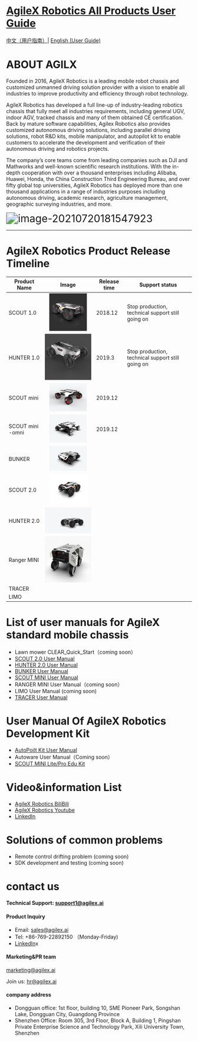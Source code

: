 # [ AgileX Robotics All Products User Guide](https://www.agilex.ai/?lang=zh-cn) 

[中文（用户指南）](https://github.com/agilexrobotics/Agile-Product-UserGuide/blob/master/UserGuider_CN.md)|  [English (User Guide)]()

# ABOUT  AGILX

Founded in 2016, AgileX Robotics is a leading mobile robot chassis and customized unmanned driving solution provider with a vision to enable all industries to improve productivity and efficiency through robot technology.

AgileX Robotics has developed a full line-up of industry-leading robotics chassis that fully meet all industries requirements, including general UGV, indoor AGV, tracked chassis and many of them obtained CE certification. Back by mature software capabilities, Agilex Robotics also provides customized autonomous driving solutions, including parallel driving solutions, robot R&D kits, mobile manipulator, and autopilot kit to enable customers to accelerate the development and verification of their autonomous driving and robotics projects.

The company’s core teams come from leading companies such as DJI and Mathworks and well-known scientific research institutions. With the in-depth cooperation with over a thousand enterprises including Alibaba, Huawei, Honda, the China Construction Third Engineering Bureau, and over fifty global top universities, AgileX Robotics has deployed more than one thousand applications in a range of industries purposes including autonomous driving, academic research, agriculture management, geographic surveying industries, and more.

<img src="https://github.com/agilexrobotics/agilex.io/blob/master/image/image-20210720181547923.png" alt="image-20210720181547923" style="zoom:200%;" />

------

# AgileX Robotics Product Release Timeline

| **Product Name** |                          **Image**                           | **Release time** | **Support status**                                |
| ---------------- | :----------------------------------------------------------: | ---------------- | ------------------------------------------------- |
| SCOUT 1.0        |   <img src="/image/SCOUT%201.0.png" style="zoom: 10%;" />    | 2018.12          | Stop production, technical support still going on |
| HUNTER 1.0       |     <img src="/image/HUNTER1_0.png" style="zoom:30%;" />     | 2019.3           | Stop production, technical support still going on |
| SCOUT mini       |   <img src="/image/scout%20mini.png"  style="zoom:10%;" />   | 2019.12          |                                                   |
| SCOUT mini -omni | <img src="/image/scout%20mini_omni.png" style="zoom: 10%;" /> | 2019.12          |                                                   |
| BUNKER           |      <img src="/image/bunker.png" style="zoom: 10%;" />      |                  |                                                   |
| SCOUT 2.0        |     <img src="/image/scout2.png"  style="zoom: 10%;" />      |                  |                                                   |
| HUNTER 2.0       |      <img src="/image/hunter2.png" style="zoom:25%;" />      |                  |                                                   |
| Ranger MINI      |    <img src="/image/rangermini.png"  style="zoom:25%;" />    |                  |                                                   |
| TRACER           |                                                              |                  |                                                   |
| LIMO             |                                                              |                  |                                                   |

# List of user manuals for AgileX standard mobile chassis

* Lawn mower CLEAR_Quick_Start（coming soon）
* [SCOUT 2.0 User Manual](https://agilexrobotics.gitbook.io/scout2.0/)
* [HUNTER 2.0 User Manual](https://agilexrobotics.gitbook.io/hunter-2.0/)
* [BUNKER User Manual](https://agilexrobotics.gitbook.io/bunker-1/)
* [SCOUT MINI User Manual](https://agilexrobotics.gitbook.io/scout-mini/)
* RANGER MINI User Manual（coming soon）
* LIMO User Manual (coming soon)
* [TRACER User Manual](https://agilexrobotics.gitbook.io/tracer/) 


# User Manual Of AgileX Robotics Development Kit

- [AutoPoilt Kit User Manual](https://agilexrobotics.gitbook.io/autopilot-kit-introduction/)
- Autoware User Manual（Coming soon）
- [SCOUT MINI Lite/Pro Edu Kit](https://agilexrobotics.gitbook.io/scout-mini-lite-and-pro/)

# **Video&information List**

- [AgileX Robotics BiliBili](https://space.bilibili.com/484123810?spm_id_from=333.788.b_765f7570696e666f.1)
- [AgileX Robotics Youtube](https://www.youtube.com/channel/UCm4KH9QLZvkp02-23z3YbjQ) 
- [LinkedIn](https://www.linkedin.com/company/35921611)

# **Solutions of common problems**

- Remote control drifting problem (coming soon)
- SDK development and testing (coming soon)

# **contact us**

#### **Technical Support: [support1@agilex.ai](mailto:support1@agilex.ai)**

#### **Product Inquiry**

- Email: sales@agilex.ai
- Tel: +86-769-22892150 （Monday-Friday)
- [LinkedIn](https://www.linkedin.com/company/35921611)x

#### Marketing&PR team

marketing@agilex.ai

Join us: [hr@agilex.ai](mailto:hr@agilex.ai)

#### **company address**

- Dongguan office: 1st floor, building 10, SME Pioneer Park, Songshan Lake, Dongguan City, Guangdong Province
- Shenzhen Office: Room 305, 3rd Floor, Block A, Building 1, Pingshan Private Enterprise Science and Technology Park, Xili University Town, Shenzhen
